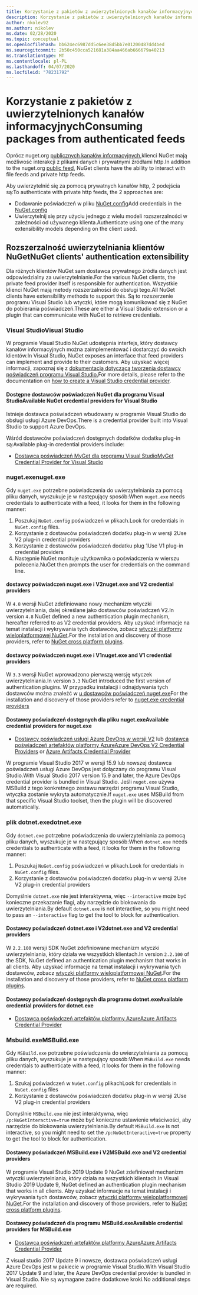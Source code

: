 ```yaml
---
title: Korzystanie z pakietów z uwierzytelnionych kanałów informacyjnych
description: Korzystanie z pakietów z uwierzytelnionych kanałów informacyjnych we wszystkich scenariuszach klienta NuGet
author: nkolev92
ms.author: nikolev
ms.date: 02/28/2020
ms.topic: conceptual
ms.openlocfilehash: bb624ec6987dd5c6ee38d5bb7e01200487dd4bed
ms.sourcegitcommit: 2b50c450cca521681a384aa466ab666679a40213
ms.translationtype: MT
ms.contentlocale: pl-PL
ms.lasthandoff: 04/07/2020
ms.locfileid: "78231792"
---
```

# <a name="consuming-packages-from-authenticated-feeds"></a><span data-ttu-id="77624-103">Korzystanie z pakietów z uwierzytelnionych kanałów informacyjnych</span><span class="sxs-lookup"><span data-stu-id="77624-103">Consuming packages from authenticated feeds</span></span>

<span data-ttu-id="77624-104">Oprócz nuget.org [publicznych kanałów informacyjnych,](https://api.nuget.org/v3/index.json)klienci NuGet mają możliwość interakcji z plikami danych i prywatnymi źródłami http.</span><span class="sxs-lookup"><span data-stu-id="77624-104">In addition to the nuget.org [public feed](https://api.nuget.org/v3/index.json), NuGet clients have the ability to interact with file feeds and private http feeds.</span></span>


<span data-ttu-id="77624-105">Aby uwierzytelnić się za pomocą prywatnych kanałów http, 2 podejścia są:</span><span class="sxs-lookup"><span data-stu-id="77624-105">To authenticate with private http feeds, the 2 approaches are:</span></span>

* <span data-ttu-id="77624-106">Dodawanie poświadczeń w pliku [NuGet.config](../reference/nuget-config-file.md#packagesourcecredentials)</span><span class="sxs-lookup"><span data-stu-id="77624-106">Add credentials in the [NuGet.config](../reference/nuget-config-file.md#packagesourcecredentials)</span></span>
* <span data-ttu-id="77624-107">Uwierzytelnij się przy użyciu jednego z wielu modeli rozszerzalności w zależności od używanego klienta.</span><span class="sxs-lookup"><span data-stu-id="77624-107">Authenticate using one of the many extensibility models depending on the client used.</span></span>

## <a name="nuget-clients-authentication-extensibility"></a><span data-ttu-id="77624-108">Rozszerzalność uwierzytelniania klientów NuGet</span><span class="sxs-lookup"><span data-stu-id="77624-108">NuGet clients' authentication extensibility</span></span>

<span data-ttu-id="77624-109">Dla różnych klientów NuGet sam dostawca prywatnego źródła danych jest odpowiedzialny za uwierzytelnianie.</span><span class="sxs-lookup"><span data-stu-id="77624-109">For the various NuGet clients, the private feed provider itself is responsible for authentication.</span></span>
<span data-ttu-id="77624-110">Wszystkie klienci NuGet mają metody rozszerzalności do obsługi tego.</span><span class="sxs-lookup"><span data-stu-id="77624-110">All NuGet clients have extensibility methods to support this.</span></span> <span data-ttu-id="77624-111">Są to rozszerzenie programu Visual Studio lub wtyczki, które mogą komunikować się z NuGet do pobierania poświadczeń.</span><span class="sxs-lookup"><span data-stu-id="77624-111">These are either a Visual Studio extension or a plugin that can communicate with NuGet to retrieve credentials.</span></span>

### <a name="visual-studio"></a><span data-ttu-id="77624-112">Visual Studio</span><span class="sxs-lookup"><span data-stu-id="77624-112">Visual Studio</span></span>

<span data-ttu-id="77624-113">W programie Visual Studio NuGet udostępnia interfejs, który dostawcy kanałów informacyjnych można zaimplementować i dostarczyć do swoich klientów.</span><span class="sxs-lookup"><span data-stu-id="77624-113">In Visual Studio, NuGet exposes an interface that feed providers can implement and provide to their customers.</span></span> <span data-ttu-id="77624-114">Aby uzyskać więcej informacji, zapoznaj się z [dokumentacją dotyczącą tworzenia dostawcy poświadczeń programu Visual Studio.](../reference/extensibility/NuGet-Credential-Providers-for-Visual-Studio.md)</span><span class="sxs-lookup"><span data-stu-id="77624-114">For more details, please refer to the documentation on [how to create a Visual Studio credential provider](../reference/extensibility/NuGet-Credential-Providers-for-Visual-Studio.md).</span></span>

#### <a name="available-nuget-credential-providers-for-visual-studio"></a><span data-ttu-id="77624-115">Dostępne dostawców poświadczeń NuGet dla programu Visual Studio</span><span class="sxs-lookup"><span data-stu-id="77624-115">Available NuGet credential providers for Visual Studio</span></span>

<span data-ttu-id="77624-116">Istnieje dostawca poświadczeń wbudowany w programie Visual Studio do obsługi usługi Azure DevOps.</span><span class="sxs-lookup"><span data-stu-id="77624-116">There is a credential provider built into Visual Studio to support Azure DevOps.</span></span>


<span data-ttu-id="77624-117">Wśród dostawców poświadczeń dostępnych dodatków dodatku plug-in są:</span><span class="sxs-lookup"><span data-stu-id="77624-117">Available plug-in credential providers include:</span></span>

* [<span data-ttu-id="77624-118">Dostawca poświadczeń MyGet dla programu Visual Studio</span><span class="sxs-lookup"><span data-stu-id="77624-118">MyGet Credential Provider for Visual Studio</span></span>](http://docs.myget.org/docs/reference/credential-provider-for-visual-studio)

### <a name="nugetexe"></a><span data-ttu-id="77624-119">nuget.exe</span><span class="sxs-lookup"><span data-stu-id="77624-119">nuget.exe</span></span>

<span data-ttu-id="77624-120">Gdy `nuget.exe` potrzebne poświadczenia do uwierzytelniania za pomocą pliku danych, wyszukuje je w następujący sposób:</span><span class="sxs-lookup"><span data-stu-id="77624-120">When `nuget.exe` needs credentials to authenticate with a feed, it looks for them in the following manner:</span></span>

1. <span data-ttu-id="77624-121">Poszukaj `NuGet.config` poświadczeń w plikach.</span><span class="sxs-lookup"><span data-stu-id="77624-121">Look for credentials in `NuGet.config` files.</span></span>
1. <span data-ttu-id="77624-122">Korzystanie z dostawców poświadczeń dodatku plug-in w wersji 2</span><span class="sxs-lookup"><span data-stu-id="77624-122">Use V2 plug-in credential providers</span></span>
1. <span data-ttu-id="77624-123">Korzystanie z dostawców poświadczeń dodatku plug 1</span><span class="sxs-lookup"><span data-stu-id="77624-123">Use V1 plug-in credential providers</span></span>
1. <span data-ttu-id="77624-124">Następnie NuGet monituje użytkownika o poświadczenia w wierszu polecenia.</span><span class="sxs-lookup"><span data-stu-id="77624-124">NuGet then prompts the user for credentials on the command line.</span></span>

#### <a name="nugetexe-and-v2-credential-providers"></a><span data-ttu-id="77624-125">dostawcy poświadczeń nuget.exe i V2</span><span class="sxs-lookup"><span data-stu-id="77624-125">nuget.exe and V2 credential providers</span></span>

<span data-ttu-id="77624-126">W `4.8` wersji NuGet zdefiniowano nowy mechanizm wtyczki uwierzytelniania, dalej określane jako dostawców poświadczeń V2.</span><span class="sxs-lookup"><span data-stu-id="77624-126">In version `4.8` NuGet defined a new authentication plugin mechanism, hereafter referred to as V2 credential providers.</span></span>
<span data-ttu-id="77624-127">Aby uzyskać informacje na temat instalacji i wykrywania tych dostawców, zobacz [wtyczki platformy wieloplatformowej NuGet](../reference/extensibility/NuGet-Cross-Platform-Plugins.md#plugin-installation-and-discovery).</span><span class="sxs-lookup"><span data-stu-id="77624-127">For the installation and discovery of those providers, refer to [NuGet cross platform plugins](../reference/extensibility/NuGet-Cross-Platform-Plugins.md#plugin-installation-and-discovery).</span></span>

#### <a name="nugetexe-and-v1-credential-providers"></a><span data-ttu-id="77624-128">dostawcy poświadczeń nuget.exe i V1</span><span class="sxs-lookup"><span data-stu-id="77624-128">nuget.exe and V1 credential providers</span></span>

<span data-ttu-id="77624-129">W `3.3` wersji NuGet wprowadzono pierwszą wersję wtyczek uwierzytelniania.</span><span class="sxs-lookup"><span data-stu-id="77624-129">In version `3.3` NuGet introduced the first version of authentication plugins.</span></span>
<span data-ttu-id="77624-130">W przypadku instalacji i odnajdywania tych dostawców można znaleźć w [u dostawców poświadczeń nuget.exe](../reference/extensibility/nuget-exe-Credential-Providers.md#nugetexe-credential-provider-discovery)</span><span class="sxs-lookup"><span data-stu-id="77624-130">For the installation and discovery of those providers refer to [nuget.exe credential providers](../reference/extensibility/nuget-exe-Credential-Providers.md#nugetexe-credential-provider-discovery)</span></span>

#### <a name="available-credential-providers-for-nugetexe"></a><span data-ttu-id="77624-131">Dostawcy poświadczeń dostępnych dla pliku nuget.exe</span><span class="sxs-lookup"><span data-stu-id="77624-131">Available credential providers for nuget.exe</span></span>

* <span data-ttu-id="77624-132">[Dostawcy poświadczeń usługi Azure DevOps w wersji V2](/azure/devops/artifacts/nuget/nuget-exe?view=azure-devops#add-a-feed-to-nuget-482-or-later) lub [dostawca poświadczeń artefaktów platformy Azure](https://github.com/microsoft/artifacts-credprovider)</span><span class="sxs-lookup"><span data-stu-id="77624-132">[Azure DevOps V2 Credential Providers](/azure/devops/artifacts/nuget/nuget-exe?view=azure-devops#add-a-feed-to-nuget-482-or-later) or [Azure Artifacts Credential Provider](https://github.com/microsoft/artifacts-credprovider)</span></span>

<span data-ttu-id="77624-133">W programie Visual Studio 2017 w wersji 15.9 lub nowszej dostawca poświadczeń usługi Azure DevOps jest dołączany do programu Visual Studio.</span><span class="sxs-lookup"><span data-stu-id="77624-133">With Visual Studio 2017 version 15.9 and later, the Azure DevOps credential provider is bundled in Visual Studio.</span></span>
<span data-ttu-id="77624-134">Jeśli `nuget.exe` używa MSBuild z tego konkretnego zestawu narzędzi programu Visual Studio, wtyczka zostanie wykryta automatycznie.</span><span class="sxs-lookup"><span data-stu-id="77624-134">If `nuget.exe` uses MSBuild from that specific Visual Studio toolset, then the plugin will be discovered automatically.</span></span>

### <a name="dotnetexe"></a><span data-ttu-id="77624-135">plik dotnet.exe</span><span class="sxs-lookup"><span data-stu-id="77624-135">dotnet.exe</span></span>

<span data-ttu-id="77624-136">Gdy `dotnet.exe` potrzebne poświadczenia do uwierzytelniania za pomocą pliku danych, wyszukuje je w następujący sposób:</span><span class="sxs-lookup"><span data-stu-id="77624-136">When `dotnet.exe` needs credentials to authenticate with a feed, it looks for them in the following manner:</span></span>

1. <span data-ttu-id="77624-137">Poszukaj `NuGet.config` poświadczeń w plikach.</span><span class="sxs-lookup"><span data-stu-id="77624-137">Look for credentials in `NuGet.config` files.</span></span>
1. <span data-ttu-id="77624-138">Korzystanie z dostawców poświadczeń dodatku plug-in w wersji 2</span><span class="sxs-lookup"><span data-stu-id="77624-138">Use V2 plug-in credential providers</span></span>

<span data-ttu-id="77624-139">Domyślnie `dotnet.exe` nie jest interaktywna, więc `--interactive` może być konieczne przekazanie flagi, aby narzędzie do blokowania do uwierzytelniania.</span><span class="sxs-lookup"><span data-stu-id="77624-139">By default `dotnet.exe` is not interactive, so you might need to pass an `--interactive` flag to get the tool to block for authentication.</span></span>

#### <a name="dotnetexe-and-v2-credential-providers"></a><span data-ttu-id="77624-140">Dostawcy poświadczeń dotnet.exe i V2</span><span class="sxs-lookup"><span data-stu-id="77624-140">dotnet.exe and V2 credential providers</span></span>

<span data-ttu-id="77624-141">W `2.2.100` wersji SDK NuGet zdefiniowane mechanizm wtyczki uwierzytelniania, który działa we wszystkich klientach.</span><span class="sxs-lookup"><span data-stu-id="77624-141">In version `2.2.100` of the SDK, NuGet defined an authentication plugin mechanism that works in all clients.</span></span>
<span data-ttu-id="77624-142">Aby uzyskać informacje na temat instalacji i wykrywania tych dostawców, zobacz [wtyczki platformy wieloplatformowej NuGet](../reference/extensibility/NuGet-Cross-Platform-Plugins.md#plugin-installation-and-discovery).</span><span class="sxs-lookup"><span data-stu-id="77624-142">For the installation and discovery of those providers, refer to [NuGet cross platform plugins](../reference/extensibility/NuGet-Cross-Platform-Plugins.md#plugin-installation-and-discovery).</span></span>

#### <a name="available-credential-providers-for-dotnetexe"></a><span data-ttu-id="77624-143">Dostawcy poświadczeń dostępnych dla programu dotnet.exe</span><span class="sxs-lookup"><span data-stu-id="77624-143">Available credential providers for dotnet.exe</span></span>

* [<span data-ttu-id="77624-144">Dostawca poświadczeń artefaktów platformy Azure</span><span class="sxs-lookup"><span data-stu-id="77624-144">Azure Artifacts Credential Provider</span></span>](https://github.com/microsoft/artifacts-credprovider)

### <a name="msbuildexe"></a><span data-ttu-id="77624-145">Msbuild.exe</span><span class="sxs-lookup"><span data-stu-id="77624-145">MSBuild.exe</span></span>

<span data-ttu-id="77624-146">Gdy `MSBuild.exe` potrzebne poświadczenia do uwierzytelniania za pomocą pliku danych, wyszukuje je w następujący sposób:</span><span class="sxs-lookup"><span data-stu-id="77624-146">When `MSBuild.exe` needs credentials to authenticate with a feed, it looks for them in the following manner:</span></span>

1. <span data-ttu-id="77624-147">Szukaj poświadczeń w `NuGet.config` plikach</span><span class="sxs-lookup"><span data-stu-id="77624-147">Look for credentials in `NuGet.config` files</span></span>
1. <span data-ttu-id="77624-148">Korzystanie z dostawców poświadczeń dodatku plug-in w wersji 2</span><span class="sxs-lookup"><span data-stu-id="77624-148">Use V2 plug-in credential providers</span></span>

<span data-ttu-id="77624-149">Domyślnie `MSBuild.exe` nie jest interaktywna, więc `/p:NuGetInteractive=true` może być konieczne ustawienie właściwości, aby narzędzie do blokowania uwierzytelniania.</span><span class="sxs-lookup"><span data-stu-id="77624-149">By default `MSBuild.exe` is not interactive, so you might need to set the `/p:NuGetInteractive=true` property to get the tool to block for authentication.</span></span>

#### <a name="msbuildexe-and-v2-credential-providers"></a><span data-ttu-id="77624-150">Dostawcy poświadczeń MSBuild.exe i V2</span><span class="sxs-lookup"><span data-stu-id="77624-150">MSBuild.exe and V2 credential providers</span></span>

<span data-ttu-id="77624-151">W programie Visual Studio 2019 Update 9 NuGet zdefiniował mechanizm wtyczki uwierzytelniania, który działa na wszystkich klientach.</span><span class="sxs-lookup"><span data-stu-id="77624-151">In Visual Studio 2019 Update 9, NuGet defined an authentication plugin mechanism that works in all clients.</span></span>
<span data-ttu-id="77624-152">Aby uzyskać informacje na temat instalacji i wykrywania tych dostawców, zobacz [wtyczki platformy wieloplatformowej NuGet](../reference/extensibility/NuGet-Cross-Platform-Plugins.md#plugin-installation-and-discovery).</span><span class="sxs-lookup"><span data-stu-id="77624-152">For the installation and discovery of those providers, refer to [NuGet cross platform plugins](../reference/extensibility/NuGet-Cross-Platform-Plugins.md#plugin-installation-and-discovery).</span></span>

#### <a name="available-credential-providers-for-msbuildexe"></a><span data-ttu-id="77624-153">Dostawcy poświadczeń dla programu MSBuild.exe</span><span class="sxs-lookup"><span data-stu-id="77624-153">Available credential providers for MSBuild.exe</span></span>

* [<span data-ttu-id="77624-154">Dostawca poświadczeń artefaktów platformy Azure</span><span class="sxs-lookup"><span data-stu-id="77624-154">Azure Artifacts Credential Provider</span></span>](https://github.com/microsoft/artifacts-credprovider)

<span data-ttu-id="77624-155">Z visual studio 2017 Update 9 i nowsze, dostawca poświadczeń usługi Azure DevOps jest w pakiecie w programie Visual Studio.</span><span class="sxs-lookup"><span data-stu-id="77624-155">With Visual Studio 2017 Update 9 and later, the Azure DevOps credential provider is bundled in Visual Studio.</span></span> <span data-ttu-id="77624-156">Nie są wymagane żadne dodatkowe kroki.</span><span class="sxs-lookup"><span data-stu-id="77624-156">No additional steps are required.</span></span>
